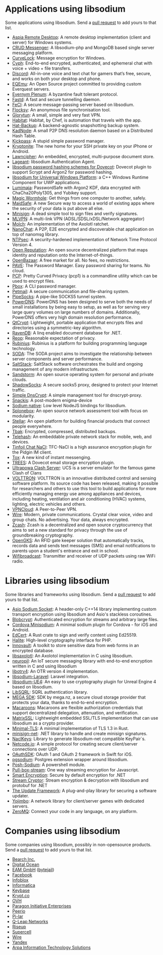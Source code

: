 # Applications using libsodium
Some applications using libsodium. Send a [pull request](https://github.com/jedisct1/libsodium-doc/blob/master/libsodium_users/README.md) to add yours to that list.

- [Aspia Remote Desktop](https://github.com/aspia-org/remote-desktop): A remote desktop implementation (client and server) for Windows systems.
- [CRUD Messenger](https://github.com/zyisrad/crudMessenger): A libsodium-php and MongoDB based single server messaging platform.
- [CurveLock](https://github.com/adamcaudill/CurveLock): Message encryption for Windows.
- [Cyph](https://cyph.im/): End-to-end encrypted, authenticated, and ephemeral chat with voice + video + file transfers.
- [Discord](https://discordapp.com): All-in-one voice and text chat for gamers that’s free, secure, and works on both your desktop and phone.
- [EQEmu](http://www.eqemulator.org): An Open Source project committed to providing custom Everquest servers.
- [Evernym Plenum](http://evernym.com/): A byzantine fault tolerant protocol.
- [Fastd](http://fastd.readthedocs.org): A fast and secure tunnelling daemon.
- [FeCl](https://github.com/jhwgh1968/FeCl): A secure message-passing server based on libsodium.
- [Flocksy](https://github.com/alex-dot/syncbox): An anonymous file synchronisation tool.
- [Glorytun](https://github.com/angt/glorytun): A small, simple and very fast VPN.
- [Habitat](https://www.habitat.sh/): Habitat, by Chef, is automation that travels with the app.
- [Hat-Backup](https://github.com/google/hat-backup): A backend-agnostic snapshotting backup system.
- [KadNode](https://github.com/mwarning/KadNode): A small P2P DNS resolution daemon based on a Distributed Hash Table.
- [Kickpass](https://github.com/paulfariello/kickpass): A stupid simple password manager.
- [Kryptonite](https://github.com/kryptco/kr): The new home for your SSH private key on your iPhone or Android.
- [Lawncipher](https://github.com/LockateMe/Lawncipher): An embedded, encrypted, multi-purpose document store.
- [Lageant](https://github.com/bitbeans/lageant): libsodium Authentication Agent.
- [libsodium password hashing schemes for Dovecot](https://github.com/LuckyFellow/dovecot-libsodium-plugin): Dovecot plugin to support Scrypt and Argon2 for password hashing.
- [libsodium for Universal Windows Platform](https://github.com/charlesportwoodii/libsodium-uwp): a C++ Windows Runtime Component for UWP applications.
- [Lumimaja](https://github.com/Safari77/lumimaja): PasswordSafe with Argon2 KDF, data encrypted with ChaCha20Poly1305, and Yubikey support.
- [Magic Wormhole](https://github.com/warner/magic-wormhole): Get things from one computer to another, safely.
- [MaidSafe](http://maidsafe.net/): A new Secure way to access a world of existing apps where the security of your data is put above all else.
- [Minisign](https://jedisct1.github.io/minisign/): A dead simple tool to sign files and verify signatures.
- [MLVPN](http://zehome.github.io/MLVPN/): A multi-link VPN (ADSL/SDSL/xDSL/Network aggregator)
- [Molch](https://github.com/FSMaxB/molch): An implementation of the Axolotl ratchet.
- [NanoChat](https://github.com/hamidreza-s/NanoChat): A P2P, E2E encrypted and discoverable chat application on top of nanomsg library.
- [NTPsec](https://github.com/ntpsec/ntpsec): A security-hardened implementation of Network Time Protocol Version 4.
- [Open Reputation](https://openreputation.net/): An open source decentralized platform that maps identity and reputation onto the Internet-of-things.
- [OpenBazaar](https://www.openbazaar.org/): A free market for all. No fees, no restrictions.
- [PAVE](https://pave.software/): The Password Manager. Easy password sharing for teams. No cloud.
- [PCP](https://github.com/TLINDEN/pcp): Pretty Curved Privacy (pcp1) is a commandline utility which can be used to encrypt files.
- [Pbox](https://github.com/zyisrad/pbox): A CLI password manager.
- [Petmail](https://github.com/warner/petmail): A secure communication and file-sharing system.
- [PipeSocks](https://github.com/pipesocks/pipesocks): A pipe-like SOCKS5 tunnel system.
- [PowerDNS](https://www.powerdns.com/): PowerDNS has been designed to serve both the needs of small installations by being easy to setup, as well as for serving very large query volumes on large numbers of domains. Additionally, PowerDNS offers very high domain resolution performance.
- [QtCrypt](https://github.com/trashctor/QtCrypt): Lightweight, portable application that encrypts files and directories using a symmetric-key algorithm.
- [RavenDB](https://ravendb.net/): A linq enabled document database for .NET.
- [Reop](http://www.tedunangst.com/flak/post/reop): Reasonable expectation of privacy.
- [Rubinius](http://rubinius.com/): Rubinius is a platform for building programming language technology.
- [SODA](https://github.com/vong-xiv/SODA): The SODA project aims to investigate the relationship between server components and server performance.
- [SaltStack](http://saltstack.com/): SaltStack software orchestrates the build and ongoing management of any modern infrastructure. 
- [Sandstorm](https://sandstorm.io/): An open source operating system for personal and private clouds.
- [ShadowSocks](https://shadowsocks.org/en/index.html): A secure socks5 proxy, designed to protect your Internet traffic.
- [Simple DnsCrypt](https://github.com/bitbeans/SimpleDnsCrypt): A simple management tool for dnscrypt-proxy.
- [Snackis](https://github.com/andreas-gone-wild/snackis): A post-modern enigma-device
- [Sodium native](https://github.com/sodium-friends/sodium-native): Low level NodeJS bindings for libsodium.
- [Splonebox](https://splone.com/splonebox/): An open source network assessment tool with focus on modularity.
- [Stellar](https://www.stellar.org/): An open platform for building financial products that connect people everywhere.
- [Tbak](https://github.com/tux3/tbak): Encrypted, compressed, distributed backups.
- [Telehash](http://telehash.org/): An embeddable private network stack for mobile, web, and devices.
- [Tinfoil Chat NaCl](https://github.com/maqp/tfc-nacl): TFC-NaCl is a high assurance encryption plugin for the Pidgin IM client.
- [Tox](https://tox.chat/): A new kind of instant messenging.
- [TREES](https://0xacab.org/riseuplabs/trees): A Dovecot email storage encryption plugin.
- [Ultrapowa Clash Server](http://ultrapowa.com/ucs/): UCS is a server emulator for the famous game Clash of Clans
- [VOLTTRON](http://gridoptics.pnnl.gov/VOLTTRON/): VOLTTRON is an innovative distributed control and sensing software platform. Its source code has been released, making it possible for researchers and others to use this tool to build applications for more efficiently managing energy use among appliances and devices, including heating, ventilation and air conditioning (HVAC) systems, lighting, electric vehicles and others.
- [VPNCloud](https://github.com/dswd/vpncloud.rs): A Peer-to-Peer VPN.
- [Wire](https://wire.com/): Modern, private communications. Crystal clear voice, video and group chats. No advertising. Your data, always encrypted.
- [Zcash](https://z.cash/): Zcash is a decentralized and open source cryptocurrency that aims to set a new standard for privacy through the use of groundbreaking cryptography.
- [OpenGKS](https://arpa.ph/opengks/): An RFID gate keeper solution that automatically tracks, records data and sends text messages (SMS) and email notifications to parents upon a student's entrance and exit in school.
- [Wifibroadcast](https://github.com/svpcom/wifibroadcast): Transmitter and receiver of UDP packets using raw WiFi radio.

# Libraries using libsodium
Some libraries and frameworks using libsodium. Send a [pull request](https://github.com/jedisct1/libsodium-doc/blob/master/libsodium_users/README.md) to add yours to that list.

- [Asio Sodium Socket](https://github.com/mikezackles/asio_sodium_socket): A header-only C++14 library implementing custom transport encryption using libsodium and Asio's stackless coroutines.
- [Blobcrypt](https://github.com/jedisct1/blobcrypt): Authenticated encryption for streams and arbitrary large files.
- [Cordova Minisodium](https://npmdaily.com/pkg/cordova-plugin-minisodium): A minimal sodium plugin for Cordova - for iOS and Android.
- [EdCert](https://docs.rs/edcert/): A Rust crate to sign and verify content using Ed25519.
- [Halite](https://github.com/paragonie/halite): High-level cryptography interface for PHP.
- [Innovault](https://innovault.io): A toolkit to store sensitive data from web forms in an encrypted database.
- [libsaxolotl](https://github.com/stef/libsaxolotl): An Axolotol implementation in C using libsodium.
- [neuropil](https://www.neuropil.org/): An IoT secure messaging library with end-to-end encryption written in C and using libsodium
- [libotrv4](https://github.com/twstrike/libotrv4): An OTR version 4 implementation.
- [libsodium-Laravel](https://github.com/scrothers/libsodium-laravel): Laravel integration.
- [libsodium-UE4](https://github.com/maxenko/libsodium-ue4): An easy to use cryptography plugin for Unreal Engine 4 based on libsodium.
- [LibSQRL](https://sqrlid.com/libsqrl/): SQRL authentication library.
- [MEGA SDK](https://github.com/meganz/sdk): SDK by mega.nz, a secure cloud storage provider that protects your data, thanks to end-to-end encryption.
- [Macaroons](https://github.com/rescrv/libmacaroons): Macaroons are flexible authorization credentials that support decentralized delegation, attenuation, and verification.
- [MatrixSSL](http://www.matrixssl.org/): Lightweight embedded SSL/TLS implementation that can use libsodium as a crypto provider.
- [Minimal-TLS](https://github.com/cmalekpour/minimal-tls): A minimal implementation of TLS 1.3 in Rust.
- [minisign-net](https://github.com/bitbeans/minisign-net): .NET library to handle and create minisign signatures.
- [NaclKeys](https://github.com/bitbeans/NaclKeys): Library to generate libsodium-net compatible KeyPair`s.
- [Netcode.io](http://netcode.io): A simple protocol for creating secure client/server connections over UDP.
- [OAuthSDK](https://github.com/ramki1979/OAuthSDK): OAuth 1 and OAuth 2 framework in Swift for iOS.
- [pgsodium](https://github.com/michelp/pgsodium): Postgres extension wrapper around libsodium.
- [Posh-Sodium](https://github.com/jamessantiago/PoSH-Sodium): A powershell module.
- [Pull-box-stream](https://github.com/dominictarr/pull-box-stream): One way streaming encryption for Javascript.
- [Smart Encryption](https://github.com/adamcaudill/SmartEncryption): Secure by default encryption for .NET
- [Stream Cryptor](https://github.com/bitbeans/StreamCryptor): Stream encryption & decryption with libsodium and protobuf for .NET
- [The Update Framework](https://github.com/theupdateframework/tuf): A plug-and-play library for securing a software updater.
- [Yojimbo](https://libyojimbo.com): A network library for client/server games with dedicated servers.
- [ZeroMQ](http://zeromq.org/): Connect your code in any language, on any platform.

# Companies using libsodium
Some companies using libsodium, possibly in non-opensource products. Send a [pull request](https://github.com/jedisct1/libsodium-doc/blob/master/libsodium_users/README.md) to add yours to that list.

- [Bearch Inc.](http://www.getbearch.com/)
- [Digital Ocean](https://www.digitalocean.com/)
- [EAM GmbH](https://eam-gmbh.com/) ([bytejail](https://bytejail.com/))
- [Facebook](https://facebook.com)
- [Infoblox](https://www.infoblox.com)
- [Informatica](https://www.informatica.com/)
- [Keybase](https://keybase.io/)
- [Krypt.co](https://krypt.co)
- [OVH](https://www.ovh.com)
- [Paragon Initiative Enterprises](https://paragonie.com)
- [Peerio](https://www.peerio.com/)
- [Pi-lar](http://www.pi-lar.net)
- [Q-Leap Networks](http://www.q-leap.com/)
- [Riseup](https://riseup.net)
- [Supercell](http://supercell.com)
- [Wire](https://wire.com)
- [Yandex](https://www.yandex.com)
- [Arpa Information Technology Solutions](https://arpa.ph/)
